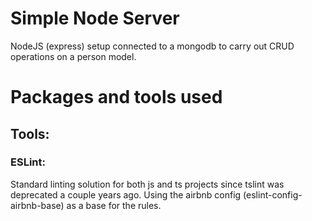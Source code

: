 # Simple Node Server

NodeJS (express) setup connected to a mongodb to carry out CRUD operations on a person model.

# Packages and tools used

## Tools:

### ESLint:

Standard linting solution for both js and ts projects since tslint was deprecated a couple years ago. Using the airbnb config (eslint-config-airbnb-base) as a base for the rules.
